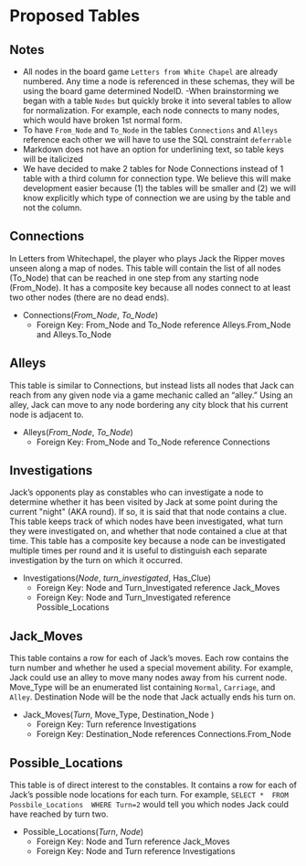 
# Proposed Tables
## Notes 
 - All nodes in the board game `Letters from White Chapel` are already numbered. Any time a node is referenced in these schemas, they will be using the board game determined NodeID.
 -When brainstorming we began with a table ``Nodes`` but quickly broke it into several tables to allow for normalization. For example, each node connects to many nodes, which would have broken 1st normal form.
 - To have `From_Node` and `To_Node` in the tables `Connections` and `Alleys` reference each other we will have to use the SQL constraint `deferrable`
 - Markdown does not have an option for underlining text, so table keys will be italicized
 - We have decided to make 2 tables for Node Connections instead of 1 table with a third column for connection type. We believe this will make development easier because (1) the tables will be smaller and (2) we will know explicitly which type of connection we are using by the table and not the column. 

## Connections
In Letters from Whitechapel, the player who plays Jack the Ripper moves unseen along a map of nodes. This table will contain the list of all nodes (To_Node) that can be reached in one step from any starting node (From_Node). It has a composite key because all nodes connect to at least two other nodes (there are no dead ends).


  - Connections(*From_Node*, *To_Node*)
    * Foreign Key: From_Node and To_Node reference Alleys.From_Node and Alleys.To_Node
    
## Alleys 
This table is similar to Connections, but instead lists all nodes that Jack can reach from any given node via a game mechanic called an “alley.” Using an alley, Jack can move to any node bordering any city block that his current node is adjacent to.

  - Alleys(*From_Node*, *To_Node*)
    * Foreign Key: From_Node and To_Node reference Connections
    
## Investigations
Jack’s opponents play as constables who can investigate a node to determine whether it has been visited by Jack at some point during the current "night" (AKA round). If so, it is said that that node contains a clue. This table keeps track of which nodes have been investigated, what turn they were investigated on, and whether that node contained a clue at that time. This table has a composite key because a node can be investigated multiple times per round and it is useful to distinguish each separate investigation by the turn on which it occurred.

  - Investigations(*Node*, *turn_investigated*, Has_Clue)
    * Foreign Key: Node and Turn_Investigated reference Jack_Moves
    * Foreign Key: Node and Turn_Investigated reference Possible_Locations
    
## Jack_Moves   
This table contains a row for each of Jack’s moves. Each row contains the turn number and whether he used a special movement ability. For example, Jack could use an alley to move many nodes away from his current node. Move_Type will be an enumerated list containing `Normal`, `Carriage`, and `Alley`. Destination Node will be the node that Jack actually ends his turn on. 

  - Jack_Moves(*Turn*, Move_Type, Destination_Node )
    * Foreign Key:  Turn reference Investigations
    * Foreign Key: Destination_Node references Connections.From_Node
    
## Possible_Locations 
This table is of direct interest to the constables. It contains a row for each of Jack’s possible node locations for each turn. For example, 
`SELECT * 
FROM Possbile_Locations 
WHERE Turn=2`
would tell you which nodes Jack could have reached by turn two.

  - Possible_Locations(*Turn*, *Node*)
    * Foreign Key: Node and Turn reference Jack_Moves
    * Foreign Key: Node and Turn reference Investigations
